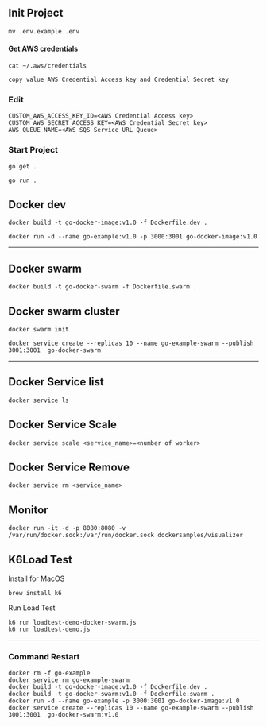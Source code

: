 



## Init Project

````
mv .env.example .env
````
#### Get AWS credentials

````
cat ~/.aws/credentials
````
````
copy value AWS Credential Access key and Credential Secret key
````

### Edit 

````
CUSTOM_AWS_ACCESS_KEY_ID=<AWS Credential Access key>
CUSTOM_AWS_SECRET_ACCESS_KEY=<AWS Credential Secret key>
AWS_QUEUE_NAME=<AWS SQS Service URL Queue>
````
### Start Project

````
go get .
````
````
go run .
````


## Docker dev

````
docker build -t go-docker-image:v1.0 -f Dockerfile.dev .                                                                                                                                                            
````

````
docker run -d --name go-example:v1.0 -p 3000:3001 go-docker-image:v1.0
````

------------------------


## Docker swarm

````
docker build -t go-docker-swarm -f Dockerfile.swarm .                                                                                                                                                                 
````

## Docker swarm cluster

````
docker swarm init                                                                                                                                        
````

````
docker service create --replicas 10 --name go-example-swarm --publish 3001:3001  go-docker-swarm                                                                                                                                         
````
-----------

## Docker Service list

````
docker service ls
````

## Docker Service Scale
````
docker service scale <service_name>=<number of worker>
````

## Docker Service Remove
````
docker service rm <service_name>
````

## Monitor
````
docker run -it -d -p 8080:8080 -v /var/run/docker.sock:/var/run/docker.sock dockersamples/visualizer
````


## K6Load Test

Install for MacOS
````
brew install k6
````

Run Load Test
````
k6 run loadtest-demo-docker-swarm.js
k6 run loadtest-demo.js
````
----------

### Command Restart
````
docker rm -f go-example
docker service rm go-example-swarm
docker build -t go-docker-image:v1.0 -f Dockerfile.dev .     
docker build -t go-docker-swarm:v1.0 -f Dockerfile.swarm .   
docker run -d --name go-example -p 3000:3001 go-docker-image:v1.0
docker service create --replicas 10 --name go-example-swarm --publish 3001:3001  go-docker-swarm:v1.0 
````